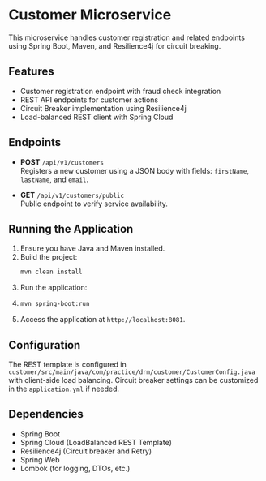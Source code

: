 # Customer Microservice

This microservice handles customer registration and related endpoints using Spring Boot, Maven, and Resilience4j for circuit breaking.

## Features

- Customer registration endpoint with fraud check integration
- REST API endpoints for customer actions
- Circuit Breaker implementation using Resilience4j
- Load-balanced REST client with Spring Cloud

## Endpoints

- **POST** `/api/v1/customers`  
  Registers a new customer using a JSON body with fields: `firstName`, `lastName`, and `email`.

- **GET** `/api/v1/customers/public`  
  Public endpoint to verify service availability.

## Running the Application

1. Ensure you have Java and Maven installed.
2. Build the project:
   ```bash
   mvn clean install
    ```
3. Run the application:
4. ```bash
   mvn spring-boot:run
   ```
5. Access the application at `http://localhost:8081`.

## Configuration
The REST template is configured in `customer/src/main/java/com/practice/drm/customer/CustomerConfig.java` with client-side load balancing.
Circuit breaker settings can be customized in the `application.yml` if needed.
## Dependencies
* Spring Boot
* Spring Cloud (LoadBalanced REST Template)
* Resilience4j (Circuit breaker and Retry)
* Spring Web
* Lombok (for logging, DTOs, etc.)

